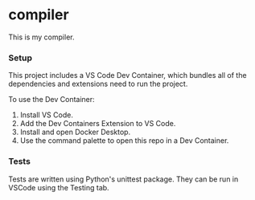 # compiler
This is my compiler.

### Setup
This project includes a VS Code Dev Container, which bundles all of the dependencies and extensions need to run the project.

To use the Dev Container:
1. Install VS Code.
2. Add the Dev Containers Extension to VS Code.
3. Install and open Docker Desktop.
4. Use the command palette to open this repo in a Dev Container.

### Tests
Tests are written using Python's unittest package. They can be run in VSCode using the Testing tab.
